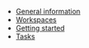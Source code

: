 * [General information](/)
* [Workspaces](/ws)
* [Getting started](/getting_started)
* [Tasks](/tasks)